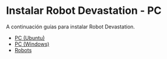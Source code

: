 # Instalar Robot Devastation - PC

A continuación guías para instalar Robot Devastation.

* [PC (Ubuntu)](install-robot-devastation-ubuntu---pc.md)
* [PC (Windows)](install-robot-devastation-windows---pc.md)
* [Robots](install-robot-devastation---robots.md)

